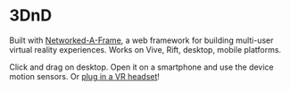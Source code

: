 # 3DnD



Built with [Networked-A-Frame](https://github.com/haydenjameslee/networked-aframe), a web framework for building multi-user virtual reality experiences. Works on Vive, Rift, desktop, mobile platforms.

Click and drag on desktop. Open it on a smartphone and use the device motion sensors. Or [plug in a VR headset](https://webvr.rocks)!

